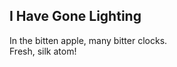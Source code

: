 I Have Gone Lighting
--------------------
In the bitten apple, many bitter clocks.  
Fresh, silk atom!  
